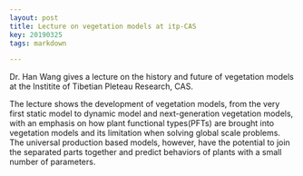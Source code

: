 ```yaml
---
layout: post
title: Lecture on vegetation models at itp-CAS
key: 20190325
tags: markdown

---
```


Dr. Han Wang gives a lecture on the history and future of vegetation models at the Institite of Tibetian Pleteau Research, CAS. 

The lecture shows the development of vegetation models, from the very first static model to dynamic model and next-generation vegetation models, with an emphasis on how plant functional types(PFTs) are brought into vegetation models and its limitation when solving global scale problems. The universal production based models, however, have the potential to join the separated parts together and predict behaviors of plants with a small number of parameters. 


